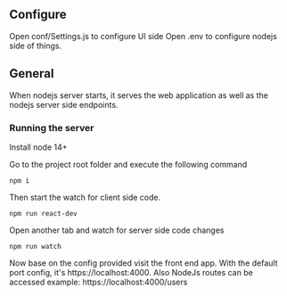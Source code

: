 

## Configure

Open conf/Settings.js to configure UI side
Open .env to configure nodejs side of things.

## General

When nodejs server starts, it serves the web application as well as the nodejs server side endpoints.

### Running the server

Install node 14+

Go to the project root folder and execute the following command

```console
npm i
```

Then start the watch for client side code.

```console
npm run react-dev
```

Open another tab and watch for server side code changes

```console
npm run watch
```

Now base on the config provided visit the front end app. With the default port config, it's https://localhost:4000.
Also NodeJs routes can be accessed example: https://localhost:4000/users

